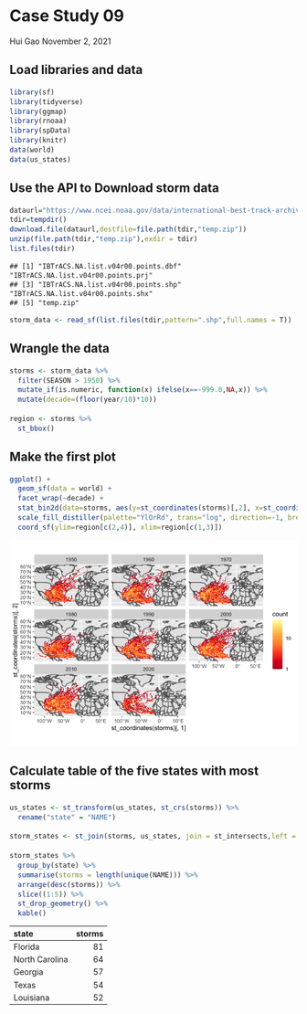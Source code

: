 Case Study 09
================
Hui Gao
November 2, 2021

## Load libraries and data

``` r
library(sf)
library(tidyverse)
library(ggmap)
library(rnoaa)
library(spData)
library(knitr)
data(world)
data(us_states)
```

## Use the API to Download storm data

``` r
dataurl="https://www.ncei.noaa.gov/data/international-best-track-archive-for-climate-stewardship-ibtracs/v04r00/access/shapefile/IBTrACS.NA.list.v04r00.points.zip"
tdir=tempdir()
download.file(dataurl,destfile=file.path(tdir,"temp.zip"))
unzip(file.path(tdir,"temp.zip"),exdir = tdir)
list.files(tdir)
```

    ## [1] "IBTrACS.NA.list.v04r00.points.dbf" "IBTrACS.NA.list.v04r00.points.prj"
    ## [3] "IBTrACS.NA.list.v04r00.points.shp" "IBTrACS.NA.list.v04r00.points.shx"
    ## [5] "temp.zip"

``` r
storm_data <- read_sf(list.files(tdir,pattern=".shp",full.names = T))
```

## Wrangle the data

``` r
storms <- storm_data %>%
  filter(SEASON > 1950) %>%
  mutate_if(is.numeric, function(x) ifelse(x==-999.0,NA,x)) %>%
  mutate(decade=(floor(year/10)*10))

region <- storms %>%
  st_bbox()
```

## Make the first plot

``` r
ggplot() +
  geom_sf(data = world) +
  facet_wrap(~decade) +
  stat_bin2d(data=storms, aes(y=st_coordinates(storms)[,2], x=st_coordinates(storms)[,1]),bins=100) +
  scale_fill_distiller(palette="YlOrRd", trans="log", direction=-1, breaks = c(1,10,100,1000)) +
  coord_sf(ylim=region[c(2,4)], xlim=region[c(1,3)])
```

![](case_study_09_files/figure-gfm/unnamed-chunk-4-1.png)<!-- -->

## Calculate table of the five states with most storms

``` r
us_states <- st_transform(us_states, st_crs(storms)) %>%
  rename("state" = "NAME")

storm_states <- st_join(storms, us_states, join = st_intersects,left = F)

storm_states %>%
  group_by(state) %>%
  summarise(storms = length(unique(NAME))) %>%
  arrange(desc(storms)) %>%
  slice((1:5)) %>%
  st_drop_geometry() %>%
  kable()
```

| state          | storms |
| :------------- | -----: |
| Florida        |     81 |
| North Carolina |     64 |
| Georgia        |     57 |
| Texas          |     54 |
| Louisiana      |     52 |
